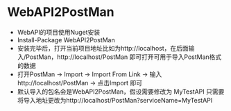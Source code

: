 # WebAPI2PostMan

- WebAPI的项目使用Nuget安装
- Install-Package WebAPI2PostMan
- 安装完毕后，打开当前项目地址比如为http://localhost，在后面输入/PostMan，http://localhost/PostMan 即可打开可用于导入PostMan格式的数据
- 打开PostMan -> Import -> Import From Link -> 输入http://localhost/PostMan -> 点击Import 即可
- 默认导入的包名会是WebAPI2PostMan，假设需要修改为 MyTestAPI 只需要将导入地址更改为http://localhost/PostMan?serviceName=MyTestAPI
